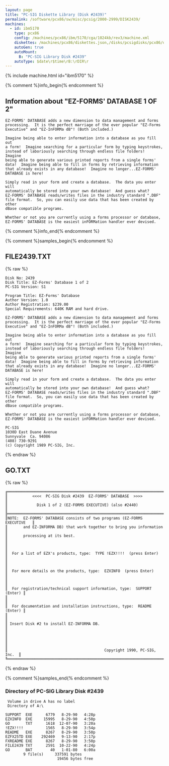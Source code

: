```yaml
---
layout: page
title: "PC-SIG Diskette Library (Disk #2439)"
permalink: /software/pcx86/sw/misc/pcsig/2000-2999/DISK2439/
machines:
  - id: ibm5170
    type: pcx86
    config: /machines/pcx86/ibm/5170/cga/1024kb/rev3/machine.xml
    diskettes: /machines/pcx86/diskettes.json,/disks/pcsigdisks/pcx86/diskettes.json
    autoGen: true
    autoMount:
      B: "PC-SIG Library Disk #2439"
    autoType: $date\r$time\rB:\rDIR\r
---
```


{% include machine.html id="ibm5170" %}

{% comment %}info_begin{% endcomment %}

## Information about "EZ-FORMS' DATABASE 1 OF 2"

    EZ-FORMS' DATABASE adds a new dimension to data management and forms
    processing.  It is the perfect marriage of the ever popular "EZ-Forms
    Executive" and "EZ-InFORMa dB"! (Both included.)
    
    Imagine being able to enter information into a database as you fill out
    a form!  Imagine searching for a particular form by typing keystrokes,
    instead of laboriously searching through endless file folders!  Imagine
    being able to generate various printed reports from a single forms'
    data!  Imagine being able to fill in forms by retrieving information
    that already exists in any database!  Imagine no longer...EZ-FORMS'
    DATABASE is here!
    
    Simply read in your form and create a database.  The data you enter will
    automatically be stored into your own database!  And guess what?
    EZ-FORMS' DATABASE reads/writes files in the industry standard ".DBF"
    file format.  So, you can easily use data that has been created by other
    dBase compatible programs.
    
    Whether or not you are currently using a forms processor or database,
    EZ-FORMS' DATABASE is the easiest inFORMation handler ever devised.
{% comment %}info_end{% endcomment %}

{% comment %}samples_begin{% endcomment %}

## FILE2439.TXT

{% raw %}
```
Disk No: 2439                                                           
Disk Title: EZ-Forms' Database 1 of 2                                   
PC-SIG Version: S1                                                      
                                                                        
Program Title: EZ-Forms' Database                                       
Author Version: 1.0                                                     
Author Registration: $239.00                                            
Special Requirements: 640K RAM and hard drive.                          
                                                                        
EZ-FORMS' DATABASE adds a new dimension to data management and forms    
processing.  It is the perfect marriage of the ever popular "EZ-Forms   
Executive" and "EZ-InFORMa dB"! (Both included.)                        
                                                                        
Imagine being able to enter information into a database as you fill out 
a form!  Imagine searching for a particular form by typing keystrokes,  
instead of laboriously searching through endless file folders!  Imagine 
being able to generate various printed reports from a single forms'     
data!  Imagine being able to fill in forms by retrieving information    
that already exists in any database!  Imagine no longer...EZ-FORMS'     
DATABASE is here!                                                       
                                                                        
Simply read in your form and create a database.  The data you enter will
automatically be stored into your own database!  And guess what?        
EZ-FORMS' DATABASE reads/writes files in the industry standard ".DBF"   
file format.  So, you can easily use data that has been created by other
dBase compatible programs.                                              
                                                                        
Whether or not you are currently using a forms processor or database,   
EZ-FORMS' DATABASE is the easiest inFORMation handler ever devised.     
                                                                        
PC-SIG                                                                  
1030D East Duane Avenue                                                 
Sunnyvale  Ca. 94086                                                    
(408) 730-9291                                                          
(c) Copyright 1989 PC-SIG, Inc.                                         
```
{% endraw %}

## GO.TXT

{% raw %}
```
╔═════════════════════════════════════════════════════════════════════════╗
║           <<<<  PC-SIG Disk #2439  EZ-FORMS' DATABASE  >>>>             ║
║             Disk 1 of 2 (EZ-FORMS EXECUTIVE) (also #2440)               ║
╠═════════════════════════════════════════════════════════════════════════╣
║NOTE:  EZ-FORMS' DATABASE consists of two programs (EZ-FORMS EXECUTIVE   ║
║       and EZ-INFORMA DB) that work together to bring you information    ║
║       processing at its best.                                           ║
║                                                                         ║
║  For a list of EZX's products, type:  TYPE !EZX!!!!  (press Enter)      ║
║                                                                         ║
║  For more details on the products, type:  EZXINFO  (press Enter)        ║
║                                                                         ║
║  For registration/technical support information, type:  SUPPORT (Enter) ║
║                                                                         ║
║  For documentation and installation instructions, type:  README (Enter) ║
║                                                                         ║
║ Insert Disk #2 to install EZ-INFORMA DB.                                ║
║                                                                         ║
║                                                                         ║
║                                           Copyright 1990, PC-SIG, Inc.  ║
╚═════════════════════════════════════════════════════════════════════════╝
```
{% endraw %}

{% comment %}samples_end{% endcomment %}

### Directory of PC-SIG Library Disk #2439

     Volume in drive A has no label
     Directory of A:\

    SUPPORT  EXE      6779   8-29-90   4:28p
    EZXINFO  EXE     15995   8-29-90   4:50p
    GO       TXT      1618  12-07-90   3:20a
    !EZX!!!!          1565   8-29-90   3:54p
    README   EXE      8267   8-29-90   3:50p
    EZFX25TD EXE    292469   9-13-90   2:17p
    FXREADME EXE      8267   8-29-90   3:50p
    FILE2439 TXT      2591  10-22-90   4:24p
    GO       BAT        40   1-01-80   6:00a
            9 file(s)     337591 bytes
                           19456 bytes free
